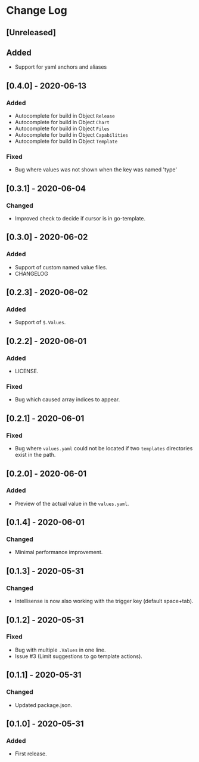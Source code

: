 # Change Log

## [Unreleased]
## Added
- Support for yaml anchors and aliases

## [0.4.0] - 2020-06-13
### Added
- Autocomplete for build in Object `Release`
- Autocomplete for build in Object `Chart` 
- Autocomplete for build in Object `Files` 
- Autocomplete for build in Object `Capabilities` 
- Autocomplete for build in Object `Template` 
### Fixed
- Bug where values was not shown when the key was named 'type'


## [0.3.1] - 2020-06-04
### Changed
- Improved check to decide if cursor is in go-template.

## [0.3.0] - 2020-06-02
### Added
- Support of custom named value files.
- CHANGELOG

## [0.2.3] - 2020-06-02
### Added
- Support of `$.Values`.

## [0.2.2] - 2020-06-01
### Added
- LICENSE.

### Fixed
- Bug which caused array indices to appear.

## [0.2.1] - 2020-06-01
### Fixed
- Bug where `values.yaml` could not be located if two `templates` directories exist in the path.

## [0.2.0] - 2020-06-01
### Added
- Preview of the actual value in the `values.yaml`.

## [0.1.4] - 2020-06-01
### Changed
- Minimal performance improvement.

## [0.1.3] - 2020-05-31
### Changed
- Intellisense is now also working with the trigger key (default space+tab).

## [0.1.2] - 2020-05-31
### Fixed
- Bug with multiple `.Values` in one line.
- Issue #3 (Limit suggestions to go template actions).

## [0.1.1] - 2020-05-31
### Changed
- Updated package.json.

## [0.1.0] - 2020-05-31
### Added
- First release.
